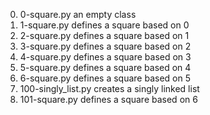 0. 0-square.py an empty class
1. 1-square.py defines a square based on 0
2. 2-square.py defines a square based on 1
3. 3-square.py defines a square based on 2
4. 4-square.py defines a square based on 3
5. 5-square.py defines a square based on 4
6. 6-square.py defines a square based on 5
7. 100-singly_list.py creates a singly linked list
8. 101-square.py defines a square based on 6
